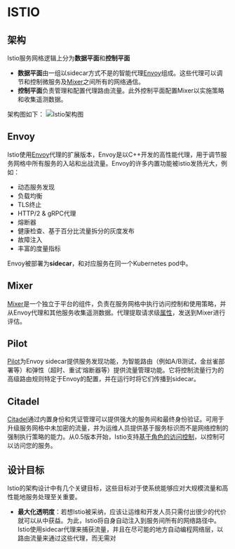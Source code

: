 # ISTIO
## 架构
Istio服务网格逻辑上分为**数据平面**和**控制平面**

- **数据平面**由一组以sidecar方式不是的智能代理[Envoy](https://www.envoyproxy.io/)组成。这些代理可以调节和控制微服务及[Mixer](https://preliminary.istio.io/zh/docs/concepts/policies-and-telemetry/)之间所有的网络通信。
- **控制平面**负责管理和配置代理路由流量。此外控制平面配置Mixer以实施策略和收集遥测数据。

架构图如下：
![Istio架构图](https://preliminary.istio.io/docs/concepts/what-is-istio/arch.svg )
## Envoy
Istio使用[Envoy](https://www.envoyproxy.io/)代理的扩展版本，Envoy是以C++开发的高性能代理，用于调节服务网格中所有服务的入站和出战流量。Envoy的许多内置功能被istio发扬光大，例如：

- 动态服务发现
- 负载均衡
- TLS终止
- HTTP/2 & gRPC代理
- 熔断器
- 健康检查、基于百分比流量拆分的灰度发布
- 故障注入
- 丰富的度量指标

Envoy被部署为**sidecar**，和对应服务在同一个Kubernetes pod中。
## Mixer
[Mixer](https://preliminary.istio.io/zh/docs/concepts/policies-and-telemetry/)是一个独立于平台的组件，负责在服务网格中执行访问控制和使用策略，并从Envoy代理和其他服务收集遥测数据。代理提取请求级[属性](https://preliminary.istio.io/zh/docs/concepts/policies-and-telemetry/#%E5%B1%9E%E6%80%A7)，发送到Mixer进行评估。
## Pilot
[Pilot](https://preliminary.istio.io/zh/docs/concepts/traffic-management/#pilot-%E5%92%8C-envoy)为Envoy sidecar提供服务发现功能，为智能路由（例如A/B测试，金丝雀部署等）和弹性（超时、重试‘熔断器等）提供流量管理功能。它将控制流量行为的高级路由规则特定于Envoy的配置，并在运行时将它们传播到sidecar。
## Citadel
[Citadel](https://preliminary.istio.io/zh/docs/concepts/security/)通过内置身份和凭证管理可以提供强大的服务间和最终身份验证。可用于升级服务网格中未加密的流量，并为运维人员提供基于服务标识而不是网络控制的强制执行策略的能力。从0.5版本开始，Istio支持[基于角色的访问控制](https://preliminary.istio.io/zh/docs/concepts/security/#%E8%AE%A4%E8%AF%81)，以控制可以访问您的服务。

## 设计目标
Istio的架构设计中有几个关键目标，这些目标对于使系统能够应对大规模流量和高性能地服务处理至关重要。

- **最大化透明度**：若想Istio被采纳，应该让运维和开发人员只需付出很少的代价就可以从中获益。为此，Istio将自身自动注入到服务间所有的网络路径中。Istio使用sidecar代理来捕获流量，并且在尽可能的地方自动编程网络层，以路由流量来通过这些代理，而无需对












<!--stackedit_data:
eyJoaXN0b3J5IjpbLTQ1MTYwOTkwMywxMzc5OTMyMTQ2LDEyMT
g5OTQ1Myw2OTcxMjIzNzIsNzc5Mzk3NTUsLTIxMDgxNjg5Njgs
NjMwOTgxMDkwLDE4NzMxMjM1NjAsLTE1ODkzNjk5OTksNzMwOT
k4MTE2XX0=
-->
